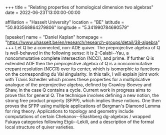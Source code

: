 +++
title = "Relating properties of homological dimension two algebras"
date = 2022-06-23T13:00:00-00:00

affiliation = "Hasselt University"
location = "BE"
latitude = "50.933568864279806"
longitude = "5.341990784690579"

[speaker]
  name = "Daniel Kaplan"
  homepage = "https://www.uhasselt.be/en/research/research-groups/detail/38-algebra"
+++
Let Q be a connected, non-ADE quiver. The preprojective algebra of Q is well-behaved in the following sense: it is 2-Calabi--Yau, a noncommutative complete intersection (NCCI), and prime. If further Q is extended ADE then the preprojective algebra of Q is a noncommutative crepant resolution (NCCR) over its center, which is isomorphic to functions on the corresponding du Val singularity. In this talk, I will explain joint work with Travis Schedler which proves these properties for a multiplicative analogue of the preprojective algebra, defined by Crawley-Boevey and Shaw, in the case Q contains a cycle. Current work in progress aims to prove this for general Q. The technique involves defining a new notion, the strong free product property (SFPP), which implies these notions. One then proves the SFPP using multiple applications of Bergman's Diamond Lemma for ring theory. Applications to topology and geometry include computations of certain Chekanov--Eliashberg dg-algebras / wrapped Fukaya categories following Etgü--Lekili, and a description of the formal local structure of quiver varieties.